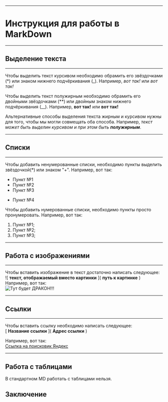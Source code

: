 ___
# Инструкция для работы в MarkDown
___

## Выделение текста
___

Чтобы выделить текст курсивом необходимо обрамить его звёздочками (*) или знаком нижнего подчёркивания (_). Например, *вот так!* или _вот так!_

Чтобы выделить текст полужирным необходимо обрамить его двойными звёздочками (**) или двойным знаком нижнего подчёркивания (__). Например, **вот так!** или __вот так!__

Альтернативные способы выделения текста жирным и курсивом нужны для того, чтобы мы могли совмещать оба способа. Например, _текст может быть выделин курсивом и при этом быть **полужирным**_.
___
## Списки
___
Чтобы добавить ненумерованные списки, необходимо пункты выделить звёздочкой(*) или знаком "+". Например, вот так:
* Пункт №1
* Пункт №2
* Пункт №3
+ Пункт №4

Чтобы добавить нумерованные списки, необходимо пункты просто пронумеровать. Например, вот так:

1. Пункт №1;
2. Пункт №2;
3. Пункт №3;


___
## Работа с изображениями
___
Чтобы вставить изображение в текст достаточно написать следующее:  
\!\[ **текст, отображаемый вместо картинки** \]\( **путь к картинке** \)  
Например, вот так:  
![Тут будет ДРАКОН!!!](Dragon.ico)
___
## Ссылки
___
Чтобы вставить ссылку необходимо написать следующее:  
\[ **Название ссылки** \]\( **Адрес ссылки** \) 

Например, вот так:  
[Ссылка на поисковик Яндекс](ya.ru)
___
## Работа с таблицами

В стандартном MD работать с таблицами нельзя.
## Заключение
